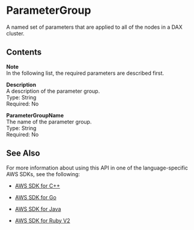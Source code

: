 # ParameterGroup<a name="API_dax_ParameterGroup"></a>

A named set of parameters that are applied to all of the nodes in a DAX cluster\.

## Contents<a name="API_dax_ParameterGroup_Contents"></a>

**Note**  
In the following list, the required parameters are described first\.

 **Description**   
A description of the parameter group\.  
Type: String  
Required: No

 **ParameterGroupName**   
The name of the parameter group\.  
Type: String  
Required: No

## See Also<a name="API_dax_ParameterGroup_SeeAlso"></a>

For more information about using this API in one of the language\-specific AWS SDKs, see the following:

+  [AWS SDK for C\+\+](http://docs.aws.amazon.com/goto/SdkForCpp/dax-2017-04-19/ParameterGroup) 

+  [AWS SDK for Go](http://docs.aws.amazon.com/goto/SdkForGoV1/dax-2017-04-19/ParameterGroup) 

+  [AWS SDK for Java](http://docs.aws.amazon.com/goto/SdkForJava/dax-2017-04-19/ParameterGroup) 

+  [AWS SDK for Ruby V2](http://docs.aws.amazon.com/goto/SdkForRubyV2/dax-2017-04-19/ParameterGroup) 
